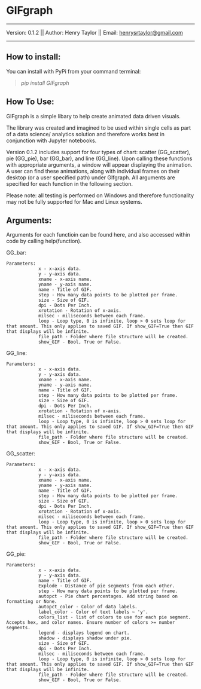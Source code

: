
# GIFgraph
------------




Version: 0.1.2 || Author: Henry Taylor || Email: henrysrtaylor@gmail.com

------------



## How to install:

You can install with PyPi from your command terminal: 
>*pip install GIFgraph*

## How To Use:
GIFgraph is a simple libary to help create animated data driven visuals. 

The library was created and imagined to be used within single cells as part of a data science/ analytics solution and therefore works best in conjunction with Jupyter notebooks.

Version 0.1.2 includes support for four types of chart: scatter (GG_scatter), pie (GG_pie), bar (GG_bar), and line (GG_line). Upon calling these functions with appropriate arguments, a window will appear displaying the animation. A user can find these animations, along with individual frames on their desktop (or a user specified path) under GIfgraph. All arguments are specified for each function in the following section.

Please note: all testing is performed on Windows and therefore functionality may not be fully supported for Mac and Linux systems. 

## Arguments: 
Arguments for each functioin can be found here, and also accessed within code by calling help(function). 

GG_bar:

	Parameters: 
                x - x-axis data.
                y - y-axis data.
                xname - x-axis name.
                yname - y-axis name.
                name - Title of GIF.
                step - How many data points to be plotted per frame.
                size - Size of GIF.
                dpi - Dots Per Inch.
                xrotation - Rotation of x-axis.
                milsec - miliseconds between each frame.
                loop - Loop type, 0 is infinite, loop > 0 sets loop for that amount. This only applies to saved GIF. If show_GIF=True then GIF that displays will be infinite. 
                file_path - Folder where file structure will be created.
                show_GIF - Bool, True or False.


GG_line:

	Parameters: 
                x - x-axis data.
                y - y-axis data.
                xname - x-axis name.
                yname - y-axis name.
                name - Title of GIF.
                step - How many data points to be plotted per frame.
                size - Size of GIF.
                dpi - Dots Per Inch.
                xrotation - Rotation of x-axis.
                milsec - miliseconds between each frame.
                loop - Loop type, 0 is infinite, loop > 0 sets loop for that amount. This only applies to saved GIF. If show_GIF=True then GIF that displays will be infinite. 
                file_path - Folder where file structure will be created.
                show_GIF - Bool, True or False.

GG_scatter:

	Parameters: 
                x - x-axis data.
                y - y-axis data.
                xname - x-axis name.
                yname - y-axis name.
                name - Title of GIF.
                step - How many data points to be plotted per frame.
                size - Size of GIF.
                dpi - Dots Per Inch.
                xrotation - Rotation of x-axis.
                milsec - miliseconds between each frame.
                loop - Loop type, 0 is infinite, loop > 0 sets loop for that amount. This only applies to saved GIF. If show_GIF=True then GIF that displays will be infinite. 
                file_path - Folder where file structure will be created.
                show_GIF - Bool, True or False.


GG_pie: 

	Parameters: 
                x - x-axis data.
                y - y-axis data.
                name - Title of GIF.
                Explode - Distance of pie segments from each other.
                step - How many data points to be plotted per frame.
                autopct - Pie chart percentages. Add string based on formatting or None.
                autopct_color - Color of data labels. 
                label_color - Color of text labels ~ 'y'. 
                colors_list - list of colors to use for each pie segment. Accepts hex, and color names. Ensure number of colors >= number segments. 
                legend - displays legend on chart.
                shadow - displays shadow under pie.
                size - Size of GIF.
                dpi - Dots Per Inch.
                milsec - miliseconds between each frame.
                loop - Loop type, 0 is infinite, loop > 0 sets loop for that amount. This only applies to saved GIF. If show_GIF=True then GIF that displays will be infinite. 
                file_path - Folder where file structure will be created.
                show_GIF - Bool, True or False.
